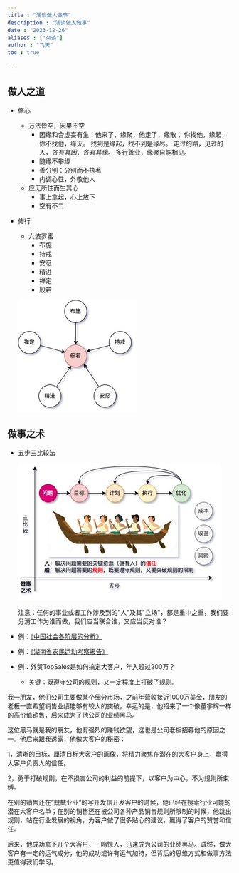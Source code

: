 ```yaml
---
title : "浅谈做人做事"
description : "浅谈做人做事"
date : "2023-12-26"
aliases : ["杂谈"]
author : "飞天"
toc : true

---
```




## 做人之道

- 修心
  - 万法皆空，因果不空
    - 因缘和合虚妄有生：他来了，缘聚，他走了，缘散； 你找他，缘起，你不找他，缘灭。 找到是缘起，找不到是缘尽。 走过的路，见过的人，*各有其因*，*各有其缘*。 多行善业，缘聚自能相见。
    - 随缘不攀缘
    - 善分别：分别而不执著
    - 内调心性，外敬他人
  - 应无所住而生其心
    - 事上拿起，心上放下
    - 空有不二

- 修行
  - 六波罗蜜
    - 布施
    - 持戒
    - 安忍
    - 精进
    - 禅定
    - 般若

  ![六波罗蜜](六波罗蜜-3749086.jpg)




## 做事之术

- 五步三比较法

  ![做事](做事-3664072.jpg)

  注意：任何的事业或者工作涉及到的"人"及其"立场"，都是重中之重，我们要分清工作为谁而做，我们应当联合谁，又应当反对谁？

- 例：[《中国社会各阶层的分析》](http://home.ustc.edu.cn/~hexukun/1.html)

- 例：[《湖南省农民运动考察报告》](https://www.marxists.org/chinese/maozedong/marxist.org-chinese-mao-192703.htm)

- 例：外贸TopSales是如何搞定大客户，年入超过200万？

  - 关键：既遵守公司的规则，又一定程度上打破了规则。

​       我一朋友，他们公司主要做某个细分市场，之前年营收接近1000万美金，朋友的老板一直希望销售业绩能够有较大的突破，幸运的是，他招来了一个像董宇辉一样的高价值销售，后来成为了他公司的业绩黑马。

​	   这位黑马就是我的朋友，他有强烈的赚钱欲望，这也是公司老板招募他的原因之一。他后来跟我透露，他做大客户的秘密：

1，清晰的目标，厘清目标大客户的画像，将精力聚焦在潜在的大客户身上，赢得大客户负责人的信任。

2，勇于打破规则，在不损害公司的利益的前提下，以客户为中心，不为规则所束缚。

​		在别的销售还在“兢兢业业”的写开发信开发客户的时候，他已经在搜索行业可能的潜在大客户名单；在别的销售还在被公司各种产品销售规则所限制的时候，他跳出规则，站在行业发展的视角，为客户做了很多贴心的建议，赢得了客户的赞誉和信任。

后来，他成功拿下几个大客户，一鸣惊人，迅速成为公司的业绩黑马。诚然，做大客户有一定的运气成分，他的成功或许有运气加持，但背后的思维方式和做事方法更值得我们学习。

